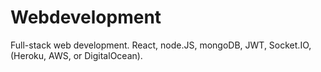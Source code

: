 # Webdevelopment
Full-stack web development. React, node.JS, mongoDB, JWT, Socket.IO, (Heroku, AWS, or DigitalOcean). 
